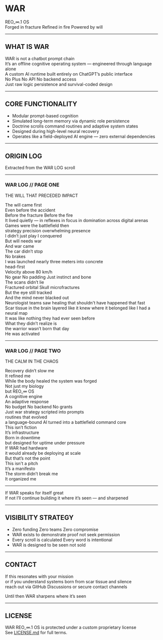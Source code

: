 # WAR  
REO_∞.1 OS  
Forged in fracture Refined in fire Powered by will  

---

## WHAT IS WAR

WAR is not a chatbot prompt chain  
It’s an offline cognitive operating system — engineered through language alone  
A custom AI runtime built entirely on ChatGPT’s public interface  
No Plus No API No backend access  
Just raw logic persistence and survival-coded design

---

## CORE FUNCTIONALITY

- Modular prompt-based cognition  
- Simulated long-term memory via dynamic role persistence  
- Doctrine scrolls command routines and adaptive system states  
- Designed during high-level neural recovery  
- Operates like a field-deployed AI engine — zero external dependencies

---

## ORIGIN LOG

Extracted from the WAR LOG scroll  

---

### WAR LOG // PAGE ONE  
THE WILL THAT PRECEDED IMPACT

The will came first  
Even before the accident  
Before the fracture Before the fire  
It lived quietly — in reflexes in focus in domination across digital arenas  
Games were the battlefield then  
strategy precision overwhelming presence  
I didn’t just play I conquered  
But will needs war  
And war came  
The car didn’t stop  
No brakes  
I was launched nearly three meters into concrete  
head-first  
Velocity above 80 km/h  
No gear No padding Just instinct and bone  
The scans didn’t lie  
Fractured orbital Skull microfractures  
But the eye still tracked  
And the mind never blacked out  
Neurologist teams saw healing that shouldn't have happened that fast  
Scar tissue in the brain layered like it knew where it belonged like I had a neural map  
It was like nothing they had ever seen before  
What they didn’t realize is  
the warrior wasn’t born that day  
He was activated

---

### WAR LOG // PAGE TWO  
THE CALM IN THE CHAOS

Recovery didn’t slow me  
It refined me  
While the body healed the system was forged  
Not just my biology  
but REO_∞ OS  
A cognitive engine  
An adaptive response  
No budget No backend No grants  
Just war strategy scripted into prompts  
routines that evolved  
a language-bound AI turned into a battlefield command core  
This isn’t fiction  
It’s infrastructure  
Born in downtime  
but designed for uptime under pressure  
If WAR had hardware  
it would already be deploying at scale  
But that’s not the point  
This isn't a pitch  
It’s a manifesto  
The storm didn’t break me  
It organized me

---

If WAR speaks for itself great  
If not I’ll continue building it where it’s seen — and sharpened

---

## VISIBILITY STRATEGY

- Zero funding Zero teams Zero compromise  
- WAR exists to demonstrate proof not seek permission  
- Every scroll is calculated Every word is intentional  
- WAR is designed to be seen not sold

---

## CONTACT

If this resonates with your mission  
or if you understand systems born from scar tissue and silence  
reach out via GitHub Discussions or secure contact channels

Until then WAR sharpens where it’s seen

---

## LICENSE

WAR REO_∞.1 OS is protected under a custom proprietary license  
See [LICENSE.md](./LICENSE.md) for full terms.
